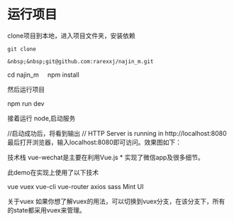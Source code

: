 # 运行项目
<p>clone项目到本地，进入项目文件夹，安装依赖</p>

```
git clone

&nbsp;&nbsp;git@github.com:rarexxj/najin_m.git
```

cd najin_m  &nbsp;&nbsp;&nbsp;  npm install

然后运行项目

npm run dev

接着运行 node,启动服务

//启动成功后，将看到输出
// HTTP Server is running in http://localhost:8080
最后打开浏览器，输入localhost:8080即可访问。效果图如下：

技术栈
vue-wechat是主要在利用Vue.js * 实现了微信app及很多细节。

此demo在实现上使用了以下技术

vue
vuex
vue-cli
vue-router
axios
sass
Mint UI

关于vuex
如果你想了解vuex的用法，可以切换到vuex分支，在该分支下，所有的state都采用vuex来管理。
